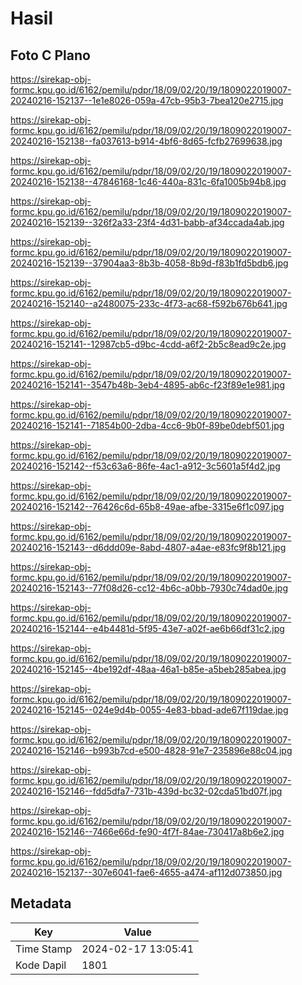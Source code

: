 # Hasil

## Foto C Plano

https://sirekap-obj-formc.kpu.go.id/6162/pemilu/pdpr/18/09/02/20/19/1809022019007-20240216-152137--1e1e8026-059a-47cb-95b3-7bea120e2715.jpg

https://sirekap-obj-formc.kpu.go.id/6162/pemilu/pdpr/18/09/02/20/19/1809022019007-20240216-152138--fa037613-b914-4bf6-8d65-fcfb27699638.jpg

https://sirekap-obj-formc.kpu.go.id/6162/pemilu/pdpr/18/09/02/20/19/1809022019007-20240216-152138--47846168-1c46-440a-831c-6fa1005b94b8.jpg

https://sirekap-obj-formc.kpu.go.id/6162/pemilu/pdpr/18/09/02/20/19/1809022019007-20240216-152139--326f2a33-23f4-4d31-babb-af34ccada4ab.jpg

https://sirekap-obj-formc.kpu.go.id/6162/pemilu/pdpr/18/09/02/20/19/1809022019007-20240216-152139--37904aa3-8b3b-4058-8b9d-f83b1fd5bdb6.jpg

https://sirekap-obj-formc.kpu.go.id/6162/pemilu/pdpr/18/09/02/20/19/1809022019007-20240216-152140--a2480075-233c-4f73-ac68-f592b676b641.jpg

https://sirekap-obj-formc.kpu.go.id/6162/pemilu/pdpr/18/09/02/20/19/1809022019007-20240216-152141--12987cb5-d9bc-4cdd-a6f2-2b5c8ead9c2e.jpg

https://sirekap-obj-formc.kpu.go.id/6162/pemilu/pdpr/18/09/02/20/19/1809022019007-20240216-152141--3547b48b-3eb4-4895-ab6c-f23f89e1e981.jpg

https://sirekap-obj-formc.kpu.go.id/6162/pemilu/pdpr/18/09/02/20/19/1809022019007-20240216-152141--71854b00-2dba-4cc6-9b0f-89be0debf501.jpg

https://sirekap-obj-formc.kpu.go.id/6162/pemilu/pdpr/18/09/02/20/19/1809022019007-20240216-152142--f53c63a6-86fe-4ac1-a912-3c5601a5f4d2.jpg

https://sirekap-obj-formc.kpu.go.id/6162/pemilu/pdpr/18/09/02/20/19/1809022019007-20240216-152142--76426c6d-65b8-49ae-afbe-3315e6f1c097.jpg

https://sirekap-obj-formc.kpu.go.id/6162/pemilu/pdpr/18/09/02/20/19/1809022019007-20240216-152143--d6ddd09e-8abd-4807-a4ae-e83fc9f8b121.jpg

https://sirekap-obj-formc.kpu.go.id/6162/pemilu/pdpr/18/09/02/20/19/1809022019007-20240216-152143--77f08d26-cc12-4b6c-a0bb-7930c74dad0e.jpg

https://sirekap-obj-formc.kpu.go.id/6162/pemilu/pdpr/18/09/02/20/19/1809022019007-20240216-152144--e4b4481d-5f95-43e7-a02f-ae6b66df31c2.jpg

https://sirekap-obj-formc.kpu.go.id/6162/pemilu/pdpr/18/09/02/20/19/1809022019007-20240216-152145--4be192df-48aa-46a1-b85e-a5beb285abea.jpg

https://sirekap-obj-formc.kpu.go.id/6162/pemilu/pdpr/18/09/02/20/19/1809022019007-20240216-152145--024e9d4b-0055-4e83-bbad-ade67f119dae.jpg

https://sirekap-obj-formc.kpu.go.id/6162/pemilu/pdpr/18/09/02/20/19/1809022019007-20240216-152146--b993b7cd-e500-4828-91e7-235896e88c04.jpg

https://sirekap-obj-formc.kpu.go.id/6162/pemilu/pdpr/18/09/02/20/19/1809022019007-20240216-152146--fdd5dfa7-731b-439d-bc32-02cda51bd07f.jpg

https://sirekap-obj-formc.kpu.go.id/6162/pemilu/pdpr/18/09/02/20/19/1809022019007-20240216-152146--7466e66d-fe90-4f7f-84ae-730417a8b6e2.jpg

https://sirekap-obj-formc.kpu.go.id/6162/pemilu/pdpr/18/09/02/20/19/1809022019007-20240216-152137--307e6041-fae6-4655-a474-af112d073850.jpg


## Metadata

| Key        | Value               |
| ---------- | ------------------- |
| Time Stamp | 2024-02-17 13:05:41 |
| Kode Dapil | 1801                |



